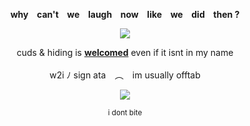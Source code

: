 
<p align="center" dir="auto"> 
<b> why⠀ can't⠀ we⠀ laugh⠀ now⠀ like⠀ we⠀ did⠀ then ? </b> </br>

</p>
<p align="center" dir="auto"><a target="_blank" rel="noopener noreferrer nofollow" href=><img src="https://i.pinimg.com/originals/60/b0/9d/60b09d98ffa4ea9178bfa20df6594e68.gif" style="max-width: 100%;"></a>
</p>
<p align="center" dir="auto"> 
cuds & hiding is <b><ins>welcomed</ins></b> even if it isnt in my name </br>
⠀<br/>
w2i ﾉ sign ata ⠀︵⠀ im usually offtab <br/>
</p>
<p align="center" dir="auto">
<img src="https://spotify-github-profile.kittinanx.com/api/view?uid=3144t4e3cclfn2vqfpxbzp5hkqga&cover_image=true&theme=natemoo-re&show_offline=false&background_color=121212&interchange=false&bar_color=334833&bar_color_cover=false)](https://github.com/kittinan/spotify-github-profile)" style="max-width: 100%;"></a>
<p align="center" dir="auto"> 
<sub>i dont bite</sub>
</p>
